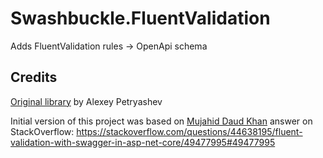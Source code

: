 ﻿# Swashbuckle.FluentValidation

Adds FluentValidation rules -> OpenApi schema


## Credits

[Original library](https://github.com/micro-elements/MicroElements.Swashbuckle.FluentValidation) by Alexey Petryashev

Initial version of this project was based on [Mujahid Daud Khan](https://stackoverflow.com/users/1735196/mujahid-daud-khan)
answer on StackOverflow: https://stackoverflow.com/questions/44638195/fluent-validation-with-swagger-in-asp-net-core/49477995#49477995
